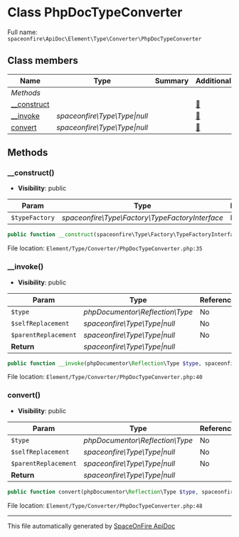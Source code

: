 # Class PhpDocTypeConverter

Full name: `spaceonfire\ApiDoc\Element\Type\Converter\PhpDocTypeConverter`

## Class members

| Name                                                                                      | Type                              | Summary | Additional                   |
| ----------------------------------------------------------------------------------------- | --------------------------------- | ------- | ---------------------------- |
| _Methods_                                                                                 |                                   |         |                              |
| [\_\_construct](#spaceonfire_apidoc_element_type_converter_phpdoctypeconverter_construct) |                                   |         | [📢](# "Visibility: public") |
| [\_\_invoke](#spaceonfire_apidoc_element_type_converter_phpdoctypeconverter_invoke)       | _spaceonfire\Type\Type&#124;null_ |         | [📢](# "Visibility: public") |
| [convert](#spaceonfire_apidoc_element_type_converter_phpdoctypeconverter_convert)         | _spaceonfire\Type\Type&#124;null_ |         | [📢](# "Visibility: public") |

## Methods

<a name="spaceonfire_apidoc_element_type_converter_phpdoctypeconverter_construct"></a>

### \_\_construct()

-   **Visibility**: public

| Param          | Type                                            | Reference | Description |
| -------------- | ----------------------------------------------- | --------- | ----------- |
| `$typeFactory` | _spaceonfire\Type\Factory\TypeFactoryInterface_ | No        |             |

```php
public function __construct(spaceonfire\Type\Factory\TypeFactoryInterface $typeFactory)
```

File location: `Element/Type/Converter/PhpDocTypeConverter.php:35`

<a name="spaceonfire_apidoc_element_type_converter_phpdoctypeconverter_invoke"></a>

### \_\_invoke()

-   **Visibility**: public

| Param                | Type                              | Reference | Description |
| -------------------- | --------------------------------- | --------- | ----------- |
| `$type`              | _phpDocumentor\Reflection\Type_   | No        |             |
| `$selfReplacement`   | _spaceonfire\Type\Type&#124;null_ | No        |             |
| `$parentReplacement` | _spaceonfire\Type\Type&#124;null_ | No        |             |
| **Return**           | _spaceonfire\Type\Type&#124;null_ |           |             |

```php
public function __invoke(phpDocumentor\Reflection\Type $type, spaceonfire\Type\Type|null $selfReplacement = null, spaceonfire\Type\Type|null $parentReplacement = null): spaceonfire\Type\Type|null
```

File location: `Element/Type/Converter/PhpDocTypeConverter.php:40`

<a name="spaceonfire_apidoc_element_type_converter_phpdoctypeconverter_convert"></a>

### convert()

-   **Visibility**: public

| Param                | Type                              | Reference | Description |
| -------------------- | --------------------------------- | --------- | ----------- |
| `$type`              | _phpDocumentor\Reflection\Type_   | No        |             |
| `$selfReplacement`   | _spaceonfire\Type\Type&#124;null_ | No        |             |
| `$parentReplacement` | _spaceonfire\Type\Type&#124;null_ | No        |             |
| **Return**           | _spaceonfire\Type\Type&#124;null_ |           |             |

```php
public function convert(phpDocumentor\Reflection\Type $type, spaceonfire\Type\Type|null $selfReplacement = null, spaceonfire\Type\Type|null $parentReplacement = null): spaceonfire\Type\Type|null
```

File location: `Element/Type/Converter/PhpDocTypeConverter.php:48`

---

This file automatically generated by [SpaceOnFire ApiDoc](https://github.com/spaceonfire/apidoc)
